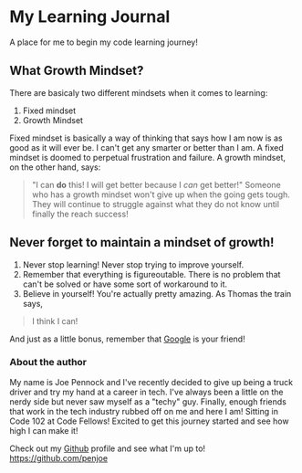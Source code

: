 # My Learning Journal

A place for me to begin my code learning journey!

## What Growth Mindset?

There are basicaly two different mindsets when it comes to learning:
  1. Fixed mindset
  2. Growth Mindset
  
Fixed mindset is basically a way of thinking that says how I am now is as good as it will ever be. I can't get any smarter or better than I am. A fixed mindset is doomed to perpetual frustration and failure. A growth mindset, on the other hand, says:
>"I can **do** this! I will get better because I *can* get better!"
Someone who has a growth mindset won't give up when the going gets tough. They will continue to struggle against what they do not know until finally the reach success!

## Never forget to maintain a mindset of growth!
1. Never stop learning! Never stop trying to improve yourself.
2. Remember that everything is figureoutable. There is no problem that can't be solved or have some sort of workaround to it.
3. Believe in yourself! You're actually pretty amazing. As Thomas the train says,
>I think I can!

And just as a little bonus, remember that [Google](https://www.google.com) is your friend!

### About the author
My name is Joe Pennock and I've recently decided to give up being a truck driver and try my hand at a career in tech. I've always been a little on the nerdy side but never saw myself as a "techy" guy. Finally, enough friends that work in the tech industry rubbed off on me and here I am! Sitting in Code 102 at Code Fellows! Excited to get this journey started and see how high I can make it! 

Check out my [Github](https://github.com/penjoe) profile and see what I'm up to!
https://github.com/penjoe
